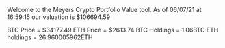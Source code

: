 Welcome to the Meyers Crypto Portfolio Value tool. 
As of 06/07/21 at 16:59:15 our valuation is $106694.59 

BTC Price = $34177.49
 ETH Price = $2613.74
BTC Holdings = 1.06BTC
 ETH holdings = 26.960005962ETH 
